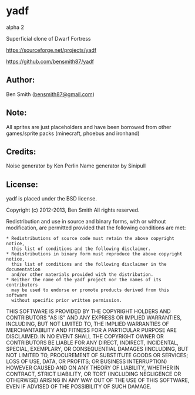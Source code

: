 yadf
====

alpha 2

Superficial clone of Dwarf Fortress

https://sourceforge.net/projects/yadf

https://github.com/bensmith87/yadf

Author:
-------
Ben Smith (bensmith87@gmail.com)

Note:
-----
All sprites are just placeholders and have been borrowed from other games/sprite packs (minecraft, phoebus and ironhand)

Credits:
--------
Noise generator by Ken Perlin
Name generator by Sinipull

License:
--------
yadf is placed under the BSD license.

Copyright (c) 2012-2013, Ben Smith
All rights reserved.

Redistribution and use in source and binary forms, with or without
modification, are permitted provided that the following conditions are met:

    * Redistributions of source code must retain the above copyright notice,
      this list of conditions and the following disclaimer.
    * Redistributions in binary form must reproduce the above copyright notice,
      this list of conditions and the following disclaimer in the documentation
      and/or other materials provided with the distribution.
    * Neither the name of the yadf project nor the names of its contributors
      may be used to endorse or promote products derived from this software
      without specific prior written permission.

THIS SOFTWARE IS PROVIDED BY THE COPYRIGHT HOLDERS AND CONTRIBUTORS "AS IS" AND
ANY EXPRESS OR IMPLIED WARRANTIES, INCLUDING, BUT NOT LIMITED TO, THE IMPLIED
WARRANTIES OF MERCHANTABILITY AND FITNESS FOR A PARTICULAR PURPOSE ARE
DISCLAIMED. IN NO EVENT SHALL THE COPYRIGHT OWNER OR CONTRIBUTORS BE LIABLE FOR
ANY DIRECT, INDIRECT, INCIDENTAL, SPECIAL, EXEMPLARY, OR CONSEQUENTIAL DAMAGES
(INCLUDING, BUT NOT LIMITED TO, PROCUREMENT OF SUBSTITUTE GOODS OR SERVICES;
LOSS OF USE, DATA, OR PROFITS; OR BUSINESS INTERRUPTION) HOWEVER CAUSED AND ON
ANY THEORY OF LIABILITY, WHETHER IN CONTRACT, STRICT LIABILITY, OR TORT
(INCLUDING NEGLIGENCE OR OTHERWISE) ARISING IN ANY WAY OUT OF THE USE OF THIS
SOFTWARE, EVEN IF ADVISED OF THE POSSIBILITY OF SUCH DAMAGE.
